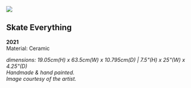 <img src="images/IMG_1693.png" />

## Skate Everything
**2021** <br>
Material: Ceramic <br>

*dimensions: 19.05cm(H) x 63.5cm(W) x 10.795cm(D)  |  7.5"(H) x 25"(W) x 4.25"(D)* <br>
*Handmade & hand painted.* <br>
*Image courtesy of the artist.* <br>
